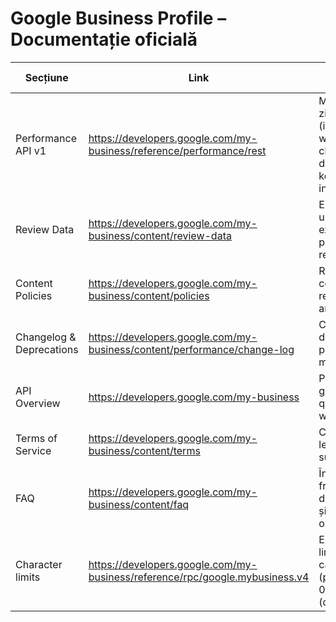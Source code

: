 # Google Business Profile – Documentație oficială

| Secțiune | Link | Rezumat | Ultima actualizare |
|----------|------|---------|--------------------|
| Performance API v1 | https://developers.google.com/my-business/reference/performance/rest | Metrici zilnice (impressions, website clicks, calls, directions) și keywords insights. | 2024-11 |
| Review Data | https://developers.google.com/my-business/content/review-data | End-point-uri și exemple pentru recenzii. | 2024-12 |
| Content Policies | https://developers.google.com/my-business/content/policies | Reguli de conținut + restricții anti-spam. | 2025-02 |
| Changelog & Deprecations | https://developers.google.com/my-business/content/performance/change-log | Calendar de deprecări și pași de migrare. | 2024-11 |
| API Overview | https://developers.google.com/my-business | Portal general, quota, webhooks. | 2025-01 |
| Terms of Service | https://developers.google.com/my-business/content/terms | Condiții legale suplimentare. | 2024-10 |
| FAQ | https://developers.google.com/my-business/content/faq | Întrebări frecvente despre quota și onboarding. | 2025-05-07 |
| Character limits | https://developers.google.com/my-business/reference/rpc/google.mybusiness.v4 | Exemple de limite: 1 500 caractere (postări), 1 000 (descrieri). | 2024-11 |
